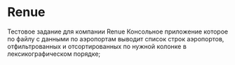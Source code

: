 # Renue
Тестовое задание для компании Renue
Консольное приложение которое по файлу с данными по аэропортам выводит список строк аэропортов, отфильтрованных и отсортированных по нужной колонке в лексикографическом порядке;
